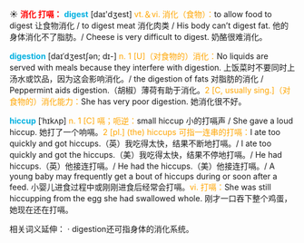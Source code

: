 ☀ <font color="red">**消化 打嗝：**</font>
<font color="sky blue">**digest**</font> [daɪ'dʒest] 
<font color="orange">vt.＆vi. 消化（食物）：</font>to allow food to digest 让食物消化 / to digest meat 消化肉类 / His body can’t digest fat. 他的身体消化不了脂肪。/ Cheese is very difficult to digest. 奶酪很难消化。

<font color="sky blue">**digestion**</font> [daɪˈdʒestʃən; dɪ-]
<font color="orange">n. 1 [U]（对食物的）消化：</font>No liquids are served with meals because they interfere with digestion. 上饭菜时不要同时上汤水或饮品，因为这会影响消化。/ the digestion of fats 对脂肪的消化 / Peppermint aids digestion.（胡椒）薄荷有助于消化。<font color="orange">2 [C, usually sing.]（对食物的）消化能力：</font>She has very poor digestion. 她消化很不好。
           
<font color="sky blue">**hiccup**</font> [ˈhɪkʌp]
<font color="orange">n. 1 [C] 嗝；呃逆：</font>small hiccup 小的打嗝声 / She gave a loud hiccup. 她打了一个响嗝。<font color="orange">2 [pl.] (the) hiccups 可指一连串的打嗝：</font>I ate too quickly and got hiccups.（英）我吃得太快，结果不断地打嗝。/ I ate too quickly and got the hiccups.（美）我吃得太快，结果不停地打嗝。/ He had hiccups.（英）他接连打嗝。/ He had the hiccups.（美）他接连打嗝。/ A young baby may frequently get a bout of hiccups during or soon after a feed. 小婴儿进食过程中或刚刚进食后经常会打嗝。<font color="orange">vi. 打嗝：</font>She was still hiccupping from the egg she had swallowed whole. 刚才一口吞下整个鸡蛋，她现在还在打嗝。

相关词义延伸：
· digestion还可指身体的消化系统。